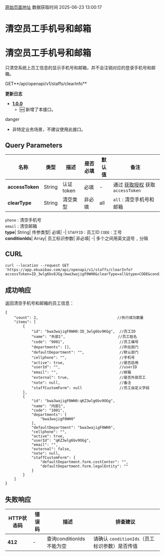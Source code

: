 [原始页面地址](https://docs.ekuaibao.com/docs/open-api/tools/staffs-clearInfo)
数据获取时间 2025-06-23 13:00:17

# 清空员工手机号和邮箱

# 清空员工手机号和邮箱

只清空系统上员工信息的显示手机号和邮箱，并不会注销对应的登录手机号和邮箱。

GET**/api/openapi/v1/staffs/clearInfo**

**更新日志**

  * [**1.0.0**](/updateLog/update-log#100)
    * 🆕 新增了本接口。



danger

  * 非特定业务场景，不建议使用此接口。



## Query Parameters​

名称| 类型| 描述| 是否必填| 默认值| 备注  
---|---|---|---|---|---  
**accessToken**|  String| 认证token| 必填| -| 通过 [获取授权](/docs/open-api/getting-started/auth) 获取 `accessToken`  
**clearType**|  String| 清空类型| 非必填| all| `all` : 清空手机号和邮箱  
`phone` : 清空手机号  
`email` : 清空邮箱  
**type**|  String| 传参类型| 必填| -| `STAFFID` : 员工ID `CODE` : 工号  
**conditionIds**|  Array| 员工标识参数| 非必填| -| 多个之间用英文逗号 `,` 分隔  
  
## CURL​
    
    
    curl --location --request GET 'https://app.ekuaibao.com/api/openapi/v1/staffs/clearInfo?accessToken=ID_3wlg6bv8JGg:bwa3wajigF0WH0&clearType=all&type=CODE&conditionIds=9001,1001,1003'  
    

## 成功响应​

返回清空手机号和邮箱的员工信息：
    
    
    {  
        "count": 2,                                    //执行成功数量  
        "items": [  
            {  
                "id": "bwa3wajigF0WH0:ID_3wlg6bv9KGg",  //员工ID  
                "name": "外部1",                        //员工姓名  
                "code": "9001",                         //员工编号  
                "departments": [],                      //所在部门  
                "defaultDepartment": "",                //默认部门  
                "cellphone": "",                        //手机号  
                "active": true,                         //是否启用  
                "userId": "",                           //userID  
                "email": "",                            //邮箱  
                "external": true,                       //是否外部员工  
                "note": null,                           //备注  
                "staffCustomForm": null                 //员工自定义字段  
            },  
            {  
                "id": "bwa3wajigF0WH0:qKZ3wlg6bv9OGg",  
                "name": "内部1",  
                "code": "1001",  
                "departments": [  
                    "bwa3wajigF0WH0"  
                ],  
                "defaultDepartment": "bwa3wajigF0WH0",  
                "cellphone": "",  
                "active": true,  
                "userId": "qKZ3wlg6bv9OGg",  
                "email": "",  
                "external": false,  
                "note": null,  
                "staffCustomForm": {  
                    "defaultDepartment.form.costCenter": "",  
                    "defaultDepartment.form.legalEntity": ""  
                }  
            }  
        ]  
    }  
    

## 失败响应​

HTTP状态码| 错误码| 描述| 排查建议  
---|---|---|---  
**412**|  -| 查询conditionIds不能为空| 请确认 `conditionIds`（员工标识参数）是否传值
